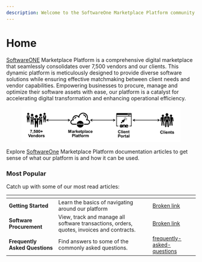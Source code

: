 ```yaml
---
description: Welcome to the SoftwareOne Marketplace Platform community!
---
```


# Home

[SoftwareONE](https://softwareone.com) Marketplace Platform is a comprehensive digital marketplace that seamlessly consolidates over 7,500 vendors and our clients. This dynamic platform is meticulously designed to provide diverse software solutions while ensuring effective matchmaking between client needs and vendor capabilities. Empowering businesses to procure, manage and optimize their software assets with ease, our platform is a catalyst for accelerating digital transformation and enhancing operational efficiency.

<div align="left" data-full-width="false">

<figure><img src=".gitbook/assets/image (234).png" alt="" width="563"><figcaption></figcaption></figure>

</div>

Explore [SoftwareOne](https://softwareone.com) Marketplace Platform documentation articles to get sense of what our platform is and how it can be used.

### Most Popular

Catch up with some of our most read articles:

<table data-view="cards"><thead><tr><th></th><th></th><th></th><th data-hidden data-card-target data-type="content-ref"></th></tr></thead><tbody><tr><td><strong>Getting Started</strong></td><td>Learn the basics of navigating around our platform</td><td></td><td><a href="broken-reference">Broken link</a></td></tr><tr><td><strong>Software Procurement</strong></td><td>View, track and manage all software transactions, orders, quotes, invoices and contracts.</td><td></td><td><a href="broken-reference">Broken link</a></td></tr><tr><td><strong>Frequently Asked Questions</strong></td><td>Find answers to some of the commonly asked questions.</td><td></td><td><a href="help-and-support/frequently-asked-questions/">frequently-asked-questions</a></td></tr></tbody></table>

